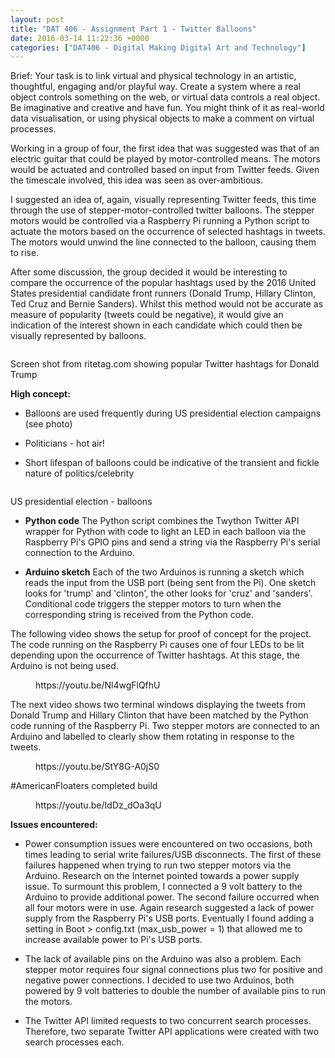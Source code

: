 ```yaml
---
layout: post
title: "DAT 406 - Assignment Part 1 - Twitter Balloons"
date: 2016-03-14 11:22:36 +0000
categories: ["DAT406 - Digital Making Digital Art and Technology"]
---
```


Brief: Your task is to link virtual and physical technology in an artistic, thoughtful, engaging and/or playful way. Create a system where a real object controls something on the web, or virtual data controls a real object. Be imaginative and creative and have fun. You might think of it as real-world data visualisation, or using physical objects to make a comment on virtual processes.

Working in a group of four, the first idea that was suggested was that of an electric guitar that could be played by motor-controlled means. The motors would be actuated and controlled based on input from Twitter feeds. Given the timescale involved, this idea was seen as over-ambitious.

I suggested an idea of, again, visually representing Twitter feeds, this time through the use of stepper-motor-controlled twitter balloons. The stepper motors would be controlled via a Raspberry Pi running a Python script to actuate the motors based on the occurrence of selected hashtags in tweets. The motors would unwind the line connected to the balloon, causing them to rise.

After some discussion, the group decided it would be interesting to compare the occurrence of the popular hashtags used by the 2016 United States presidential candidate front runners (Donald Trump, Hillary Clinton, Ted Cruz and Bernie Sanders). Whilst this method would not be accurate as measure of popularity (tweets could be negative), it would give an indication of the interest shown in each candidate which could then be visually represented by balloons.

<figure class="wp-block-image size-medium"><a href="{{ site.baseurl }}/wp-content/uploads/2023/05/Rite-Tag-Donald-Trump.jpg"><img src="https://www.circleseven.co.uk/wp-content/uploads/2023/05/Rite-Tag-Donald-Trump-300x266.jpg" alt="" class="wp-image-629"/></a></figure>

Screen shot from ritetag.com showing popular Twitter hashtags for Donald Trump

**High concept:**

- Balloons are used frequently during US presidential election campaigns (see photo)

- Politicians - hot air!

- Short lifespan of balloons could be indicative of the transient and fickle nature of politics/celebrity

<figure class="wp-block-image size-medium"><a href="{{ site.baseurl }}/wp-content/uploads/2023/05/87818129_151022626.jpg"><img src="https://www.circleseven.co.uk/wp-content/uploads/2023/05/87818129_151022626-300x169.jpg" alt="" class="wp-image-630"/></a></figure>

US presidential election - balloons

- **Python code** The Python script combines the Twython Twitter API wrapper for Python with code to light an LED in each balloon via the Raspberry Pi's GPIO pins and send a string via the Raspberry Pi's serial connection to the Arduino.

- **Arduino sketch** Each of the two Arduinos is running a sketch which reads the input from the USB port (being sent from the Pi). One sketch looks for 'trump' and 'clinton', the other looks for 'cruz' and 'sanders'. Conditional code triggers the stepper motors to turn when the corresponding string is received from the Python code.

The following video shows the setup for proof of concept for the project. The code running on the Raspberry Pi causes one of four LEDs to be lit depending upon the occurrence of Twitter hashtags. At this stage, the Arduino is not being used.

<figure class="wp-block-embed is-type-video is-provider-youtube wp-block-embed-youtube wp-embed-aspect-16-9 wp-has-aspect-ratio"><div class="wp-block-embed__wrapper">
https://youtu.be/Nl4wgFlQfhU
</div></figure>

The next video shows two terminal windows displaying&nbsp;the tweets from Donald Trump and Hillary Clinton that have been matched by the Python code running of the Raspberry Pi. Two stepper motors are connected to an Arduino and labelled to clearly show them rotating in response to the tweets.

<figure class="wp-block-embed is-type-video is-provider-youtube wp-block-embed-youtube wp-embed-aspect-16-9 wp-has-aspect-ratio"><div class="wp-block-embed__wrapper">
https://youtu.be/StY8G-A0jS0
</div></figure>

#AmericanFloaters completed build

<figure class="wp-block-embed is-type-video is-provider-youtube wp-block-embed-youtube wp-embed-aspect-16-9 wp-has-aspect-ratio"><div class="wp-block-embed__wrapper">
https://youtu.be/IdDz_dOa3qU
</div></figure>

**Issues encountered:**

- Power consumption issues were encountered on two occasions, both times leading to serial write failures/USB disconnects. The first of these failures happened when trying to run two stepper motors via the Arduino. Research on the Internet pointed towards a power supply issue. To surmount this problem, I connected a 9 volt battery to the Arduino to provide additional power. The second failure occurred when all four motors were in use. Again research suggested a lack of power supply from the Raspberry Pi's USB ports. Eventually I found adding a setting in Boot &gt; config.txt (max_usb_power = 1) that allowed me to increase available power to Pi's USB ports.

- The lack of available pins on the Arduino was also a problem. Each stepper motor requires four signal connections plus two for positive and negative power connections. I decided to use two Arduinos, both powered by 9 volt batteries to double the number of available pins to run the motors.

- The Twitter API&nbsp;limited requests to two concurrent search processes. Therefore, two separate Twitter API applications were created with two search processes each.


